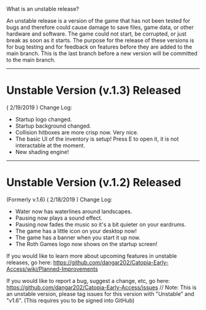 What is an unstable release?

An unstable release is a version of the game that has not been tested for bugs and therefore could cause damage to save files, game data, or other hardware and software. The game could not start, be corrupted, or just break as soon as it starts. The purpose for the release of these versions is for bug testing and for feedback on features before they are added to the main branch. This is the last branch before a new version will be committed to the main branch.
***
# Unstable Version (v.1.3) Released
( 2/19/2019 )
Change Log:
- Startup logo changed.
- Startup background changed.
- Collision hitboxes are more crisp now. Very nice.
- The basic UI of the inventory is setup! Press E to open it, it is not interactable at the moment.
- New shading engine!
***
# Unstable Version (v.1.2) Released
(Formerly v.1.6)
( 2/18/2019 )
Change Log:
- Water now has waterlines around landscapes.
- Pausing now plays a sound effect.
- Pausing now fades the music so it's a bit quieter on your eardrums.
- The game has a little icon on your desktop now!
- The game has a banner when you start it up now.
- The Roth Games logo now shows on the startup screen!

If you would like to learn more about upcoming features in unstable releases, 
go here: https://github.com/dangar202/Catopia-Early-Access/wiki/Planned-Improvements

If you would like to report a bug, suggest a change, etc, go here:
https://github.com/dangar202/Catopia-Early-Access/issues // Note: This is an unstable version, please tag issues for this version  with "Unstable" and "v1.6".
(This requires you to be signed into GitHub)
